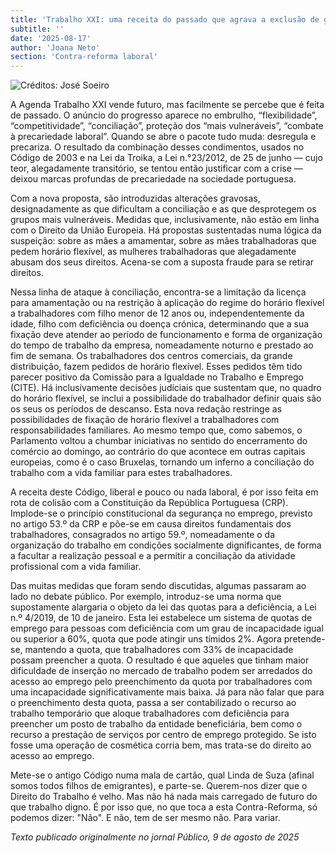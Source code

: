 ```yaml
---
title: 'Trabalho XXI: uma receita do passado que agrava a exclusão de grupos vulneráveis'
subtitle: ''
date: '2025-08-17'
author: 'Joana Neto'
section: 'Contra-reforma laboral'
---
```


![Créditos: José Soeiro](/images/35.jpeg)

A Agenda Trabalho XXI vende futuro, mas facilmente se percebe que é feita de passado. O anúncio do progresso aparece no embrulho, “flexibilidade”, “competitividade”, “conciliação”, proteção dos “mais vulneráveis”, “combate à precariedade laboral”. Quando se abre o pacote tudo muda: desregula e precariza. O resultado da combinação desses condimentos, usados no Código de 2003 e na Lei da Troika, a Lei n.°23/2012, de 25 de junho — cujo teor, alegadamente transitório, se tentou então justificar com a crise — deixou marcas profundas de precariedade na sociedade portuguesa.

Com a nova proposta, são introduzidas alterações gravosas, designadamente as que dificultam a conciliação e as que desprotegem os grupos mais vulneráveis. Medidas que, inclusivamente, não estão em linha com o Direito da União Europeia. Há propostas sustentadas numa lógica da suspeição: sobre as mães a amamentar, sobre as mães trabalhadoras que pedem horário flexível, as mulheres trabalhadoras que alegadamente abusam dos seus direitos. Acena-se com a suposta fraude para se retirar direitos.

Nessa linha de ataque à conciliação, encontra-se a limitação da licença para amamentação ou na restrição à aplicação do regime do horário flexível a trabalhadores com filho menor de 12 anos ou, independentemente da idade, filho com deficiência ou doença crónica, determinando que a sua fixação deve atender ao período de funcionamento e forma de organização do tempo de trabalho da empresa, nomeadamente noturno e prestado ao fim de semana. Os trabalhadores dos centros comerciais, da grande distribuição, fazem pedidos de horário flexível. Esses pedidos têm tido parecer positivo da Comissão para a Igualdade no Trabalho e Emprego (CITE). Há inclusivamente decisões judiciais que sustentam que, no quadro do horário flexível, se inclui a possibilidade do trabalhador definir quais são os seus os períodos de descanso. Esta nova redação restringe as possibilidades de fixação de horário flexível a trabalhadores com responsabilidades familiares. Ao mesmo tempo que, como sabemos, o Parlamento voltou a chumbar iniciativas no sentido do encerramento do comércio ao domingo, ao contrário do que acontece em outras capitais europeias, como é o caso Bruxelas, tornando um inferno a conciliação do trabalho com a vida familiar para estes trabalhadores. 

A receita deste Código, liberal e pouco ou nada laboral, é por isso feita em rota de colisão com a Constituição da República Portuguesa (CRP). Implode-se o princípio constitucional da segurança no emprego, previsto no artigo 53.º da CRP e põe-se em causa direitos fundamentais dos trabalhadores, consagrados no artigo 59.º, nomeadamente o da organização do trabalho em condições socialmente dignificantes, de forma a facultar a realização pessoal e a permitir a conciliação da atividade profissional com a vida familiar.

Das muitas medidas que foram sendo discutidas, algumas passaram ao lado no debate público. Por exemplo, introduz-se uma norma que supostamente alargaria o objeto da lei das quotas para a deficiência, a Lei n.º 4/2019, de 10 de janeiro. Esta lei estabelece um sistema de quotas de emprego para pessoas com deficiência com um grau de incapacidade igual ou superior a 60%, quota que pode atingir uns tímidos 2%. Agora pretende-se, mantendo a quota, que trabalhadores com 33% de incapacidade possam preencher a quota. O resultado é que aqueles que tinham maior dificuldade de inserção no mercado de trabalho podem ser arredados do acesso ao emprego pelo preenchimento da quota por trabalhadores com uma incapacidade significativamente mais baixa. Já para não falar que para o preenchimento desta quota, passa a ser contabilizado o recurso ao trabalho temporário que aloque trabalhadores com deficiência para preencher um posto de trabalho da entidade beneficiária, bem como o recurso a prestação de serviços por centro de emprego protegido.  Se isto fosse uma operação de cosmética corria bem, mas trata-se do direito ao acesso ao emprego.

Mete-se o antigo Código numa mala de cartão, qual Linda de Suza (afinal somos todos filhos de emigrantes), e parte-se. Querem-nos dizer que o Direito do Trabalho é velho. Mas não há nada mais carregado de futuro do que trabalho digno. É por isso que, no que toca a esta Contra-Reforma, só podemos dizer: "Não". E não, tem de ser mesmo não. Para variar.

*Texto publicado originalmente no jornal Público, 9 de agosto de 2025*